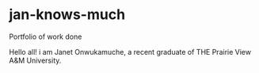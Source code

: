 # jan-knows-much
Portfolio of work done

Hello all! i am Janet Onwukamuche, a recent graduate of THE Prairie View A&M University.
